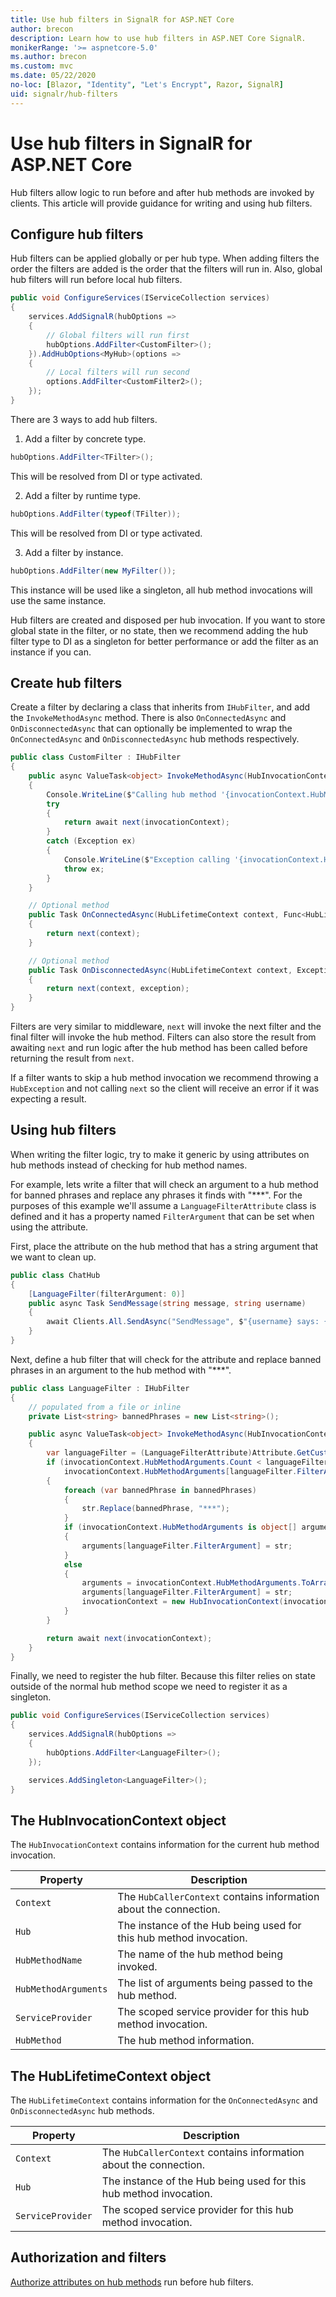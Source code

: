 ```yaml
---
title: Use hub filters in SignalR for ASP.NET Core
author: brecon
description: Learn how to use hub filters in ASP.NET Core SignalR.
monikerRange: '>= aspnetcore-5.0'
ms.author: brecon
ms.custom: mvc
ms.date: 05/22/2020
no-loc: [Blazor, "Identity", "Let's Encrypt", Razor, SignalR]
uid: signalr/hub-filters
---
```


# Use hub filters in SignalR for ASP.NET Core

Hub filters allow logic to run before and after hub methods are invoked by clients. This article will provide guidance for writing and using hub filters.

## Configure hub filters

Hub filters can be applied globally or per hub type. When adding filters the order the filters are added is the order that the filters will run in. Also, global hub filters will run before local hub filters.

```csharp
public void ConfigureServices(IServiceCollection services)
{
    services.AddSignalR(hubOptions =>
    {
        // Global filters will run first
        hubOptions.AddFilter<CustomFilter>();
    }).AddHubOptions<MyHub>(options =>
    {
        // Local filters will run second
        options.AddFilter<CustomFilter2>();
    });
}
```

There are 3 ways to add hub filters.
1. Add a filter by concrete type.

```csharp
hubOptions.AddFilter<TFilter>();
```

This will be resolved from DI or type activated.

2. Add a filter by runtime type.

```csharp
hubOptions.AddFilter(typeof(TFilter));
```

This will be resolved from DI or type activated.

3. Add a filter by instance.

```csharp
hubOptions.AddFilter(new MyFilter());
```

This instance will be used like a singleton, all hub method invocations will use the same instance.

Hub filters are created and disposed per hub invocation. If you want to store global state in the filter, or no state, then we recommend adding the hub filter type to DI as a singleton for better performance or add the filter as an instance if you can.

## Create hub filters

Create a filter by declaring a class that inherits from `IHubFilter`, and add the `InvokeMethodAsync` method. There is also `OnConnectedAsync` and `OnDisconnectedAsync` that can optionally be implemented to wrap the `OnConnectedAsync` and `OnDisconnectedAsync` hub methods respectively.

```csharp
public class CustomFilter : IHubFilter
{
    public async ValueTask<object> InvokeMethodAsync(HubInvocationContext invocationContext, Func<HubInvocationContext, ValueTask<object>> next)
    {
        Console.WriteLine($"Calling hub method '{invocationContext.HubMethodName}'");
        try
        {
            return await next(invocationContext);
        }
        catch (Exception ex)
        {
            Console.WriteLine($"Exception calling '{invocationContext.HubMethodName}'");
            throw ex;
        }
    }

    // Optional method
    public Task OnConnectedAsync(HubLifetimeContext context, Func<HubLifetimeContext, Task> next)
    {
        return next(context);
    }

    // Optional method
    public Task OnDisconnectedAsync(HubLifetimeContext context, Exception exception, Func<HubLifetimeContext, Exception, Task> next)
    {
        return next(context, exception);
    }
}
```

Filters are very similar to middleware, `next` will invoke the next filter and the final filter will invoke the hub method. Filters can also store the result from awaiting `next` and run logic after the hub method has been called before returning the result from `next`.

If a filter wants to skip a hub method invocation we recommend throwing a `HubException` and not calling `next` so the client will receive an error if it was expecting a result.

## Using hub filters

When writing the filter logic, try to make it generic by using attributes on hub methods instead of checking for hub method names.

For example, lets write a filter that will check an argument to a hub method for banned phrases and replace any phrases it finds with "***".
For the purposes of this example we'll assume a `LanguageFilterAttribute` class is defined and it has a property named `FilterArgument` that can be set when using the attribute.

First, place the attribute on the hub method that has a string argument that we want to clean up.
```csharp
public class ChatHub
{
    [LanguageFilter(filterArgument: 0)]
    public async Task SendMessage(string message, string username)
    {
        await Clients.All.SendAsync("SendMessage", $"{username} says: {message}");
    }
}
```

Next, define a hub filter that will check for the attribute and replace banned phrases in an argument to the hub method with "***".
```csharp
public class LanguageFilter : IHubFilter
{
    // populated from a file or inline
    private List<string> bannedPhrases = new List<string>();

    public async ValueTask<object> InvokeMethodAsync(HubInvocationContext invocationContext, Func<HubInvocationContext, ValueTask<object>> next)
    {
        var languageFilter = (LanguageFilterAttribute)Attribute.GetCustomAttribute(invocationContext.HubMethod, typeof(LanguageFilterAttribute));
        if (invocationContext.HubMethodArguments.Count < languageFilter.FilterArgument &&
            invocationContext.HubMethodArguments[languageFilter.FilterArgument] is string str)
        {
            foreach (var bannedPhrase in bannedPhrases)
            {
                str.Replace(bannedPhrase, "***");
            }
            if (invocationContext.HubMethodArguments is object[] arguments)
            {
                arguments[languageFilter.FilterArgument] = str;
            }
            else
            {
                arguments = invocationContext.HubMethodArguments.ToArray();
                arguments[languageFilter.FilterArgument] = str;
                invocationContext = new HubInvocationContext(invocationContext.Context, invocationContext.ServiceProvider, invocationContext.Hub, invocationContext.HubMethod, arguments);
            }
        }

        return await next(invocationContext);
    }
}
```

Finally, we need to register the hub filter. Because this filter relies on state outside of the normal hub method scope we need to register it as a singleton.
```csharp
public void ConfigureServices(IServiceCollection services)
{
    services.AddSignalR(hubOptions =>
    {
        hubOptions.AddFilter<LanguageFilter>();
    });

    services.AddSingleton<LanguageFilter>();
}
```

## The HubInvocationContext object

The `HubInvocationContext` contains information for the current hub method invocation.

| Property | Description |
| ------ | ----------- |
| `Context ` | The `HubCallerContext` contains information about the connection. |
| `Hub` | The instance of the Hub being used for this hub method invocation. |
| `HubMethodName` | The name of the hub method being invoked. |
| `HubMethodArguments` | The list of arguments being passed to the hub method. |
| `ServiceProvider` | The scoped service provider for this hub method invocation. |
| `HubMethod` | The hub method information. |

## The HubLifetimeContext object

The `HubLifetimeContext` contains information for the `OnConnectedAsync` and `OnDisconnectedAsync` hub methods.

| Property | Description |
| ------ | ----------- |
| `Context ` | The `HubCallerContext` contains information about the connection. |
| `Hub` | The instance of the Hub being used for this hub method invocation. |
| `ServiceProvider` | The scoped service provider for this hub method invocation. |

## Authorization and filters

[Authorize attributes on hub methods](xref:signalr/authn-and-authz#use-authorization-handlers-to-customize-hub-method-authorization) run before hub filters.